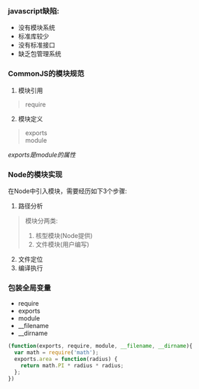 ### javascript缺陷:
- 没有模块系统
- 标准库较少
- 没有标准接口
- 缺乏包管理系统

### CommonJS的模块规范
1. 模块引用
> require

2. 模块定义
> exports  
> module  

*exports是module的属性*

### Node的模块实现
在Node中引入模块，需要经历如下3个步骤:
1. 路径分析
> 模块分两类:
> 1. 核型模块(Node提供)  
> 2. 文件模块(用户编写)
2. 文件定位
3. 编译执行

### 包装全局变量
- require
- exports
- module
- __filename
- __dirname

```js
(function(exports, require, module, __filename, __dirname){
  var math = require('math');
  exports.area = function(radius) {
    return math.PI * radius * radius;
  };
})
```
